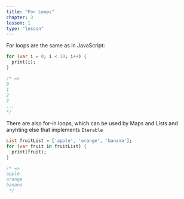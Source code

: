 ```yaml
---
title: "For Loops"
chapter: 3
lesson: 1
type: "lesson"
---
```


For loops are the same as in JavaScript:

```dart
for (var i = 0; i < 10; i++) {
  print(i);
}

/* =>  
0
1
2
3
...
*/
```

There are also for-in loops, which can be used by Maps and Lists and anyhting else that implements `Iterable`
```dart
List fruitList = ['apple', 'orange', 'banana'];
for (var fruit in fruitList) {
  print(fruit);
}

/* =>
apple
orange
banana
 */
```


